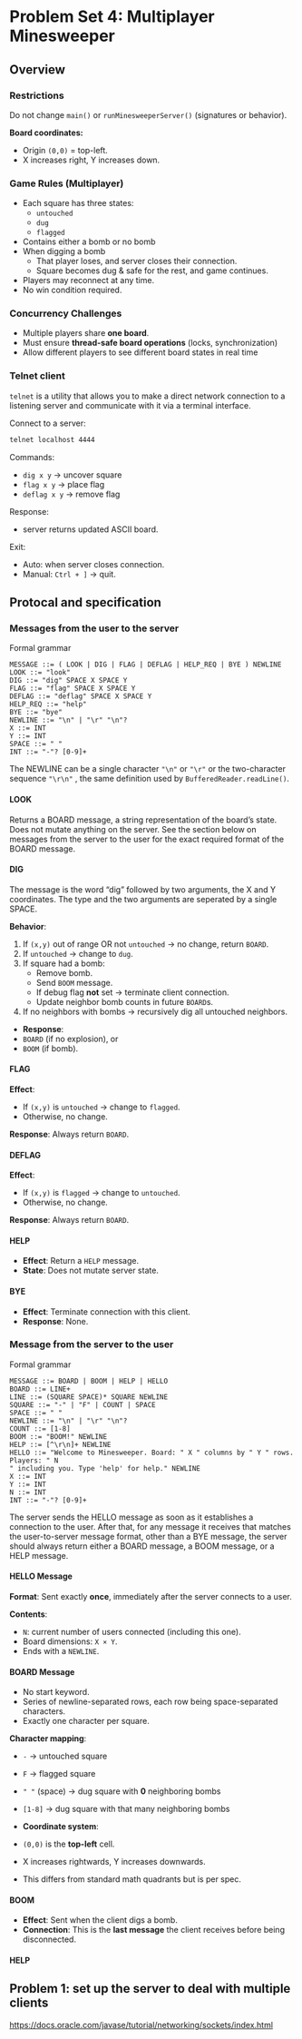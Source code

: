 # Problem Set 4: Multiplayer Minesweeper

## Overview

### Restrictions
Do not change `main()` or `runMinesweeperServer()` (signatures or behavior).

**Board coordinates:**
- Origin `(0,0)` = top-left.
- X increases right, Y increases down.

### Game Rules (Multiplayer)

- Each square has three states:
  - `untouched`
  - `dug`
  - `flagged`
- Contains either a bomb or no bomb
- When digging a bomb
  - That player loses, and server closes their connection.
  - Square becomes dug & safe for the rest, and game continues.
- Players may reconnect at any time.
- No win condition required.

### Concurrency Challenges
- Multiple players share **one board**.
- Must ensure **thread-safe board operations** (locks, synchronization)
- Allow different players to see different board states in real time

### Telnet client

`telnet` is a utility that allows you to make a direct network connection to a listening server and communicate with it 
via a terminal interface.

Connect to a server:
```bash
telnet localhost 4444
```

Commands:
- `dig x y` → uncover square
- `flag x y` → place flag
- `deflag x y` → remove flag

Response: 
- server returns updated ASCII board.

Exit:
- Auto: when server closes connection.
- Manual: `Ctrl + ]` → quit.

## Protocal and specification

### Messages from the user to the server

Formal grammar
```
MESSAGE ::= ( LOOK | DIG | FLAG | DEFLAG | HELP_REQ | BYE ) NEWLINE
LOOK ::= "look"
DIG ::= "dig" SPACE X SPACE Y
FLAG ::= "flag" SPACE X SPACE Y
DEFLAG ::= "deflag" SPACE X SPACE Y
HELP_REQ ::= "help"
BYE ::= "bye"
NEWLINE ::= "\n" | "\r" "\n"?
X ::= INT
Y ::= INT
SPACE ::= " "
INT ::= "-"? [0-9]+
```

The NEWLINE can be a single character `"\n"` or `"\r"` or the two-character sequence `"\r\n"` , the same definition used by `BufferedReader.readLine()`.

#### LOOK

Returns a BOARD message, a string representation of the board’s state. Does not mutate anything on the server. See the section below on messages from the server to the user for the exact required format of the BOARD message.

#### DIG

The message is the word “dig” followed by two arguments, the X and Y coordinates. The type and the two arguments are seperated by a single SPACE.

**Behavior**:
1. If `(x,y)` out of range OR not `untouched` → no change, return `BOARD`.
2. If `untouched` → change to `dug`.
3. If square had a bomb:
    - Remove bomb.
    - Send `BOOM` message.
    - If debug flag **not** set → terminate client connection.
    - Update neighbor bomb counts in future `BOARD`s.
4. If no neighbors with bombs → recursively dig all untouched neighbors.
- **Response**:
- `BOARD` (if no explosion), or
- `BOOM` (if bomb).  

#### FLAG

**Effect**:
- If `(x,y)` is `untouched` → change to `flagged`.
- Otherwise, no change.

**Response**: Always return `BOARD`.  

#### DEFLAG

**Effect**:
- If `(x,y)` is `flagged` → change to `untouched`.
- Otherwise, no change.

**Response**: Always return `BOARD`.  

#### HELP

- **Effect**: Return a `HELP` message.
- **State**: Does not mutate server state.  

#### BYE

- **Effect**: Terminate connection with this client.
- **Response**: None.  

### Message from the server to the user

Formal grammar
```
MESSAGE ::= BOARD | BOOM | HELP | HELLO
BOARD ::= LINE+
LINE ::= (SQUARE SPACE)* SQUARE NEWLINE
SQUARE ::= "-" | "F" | COUNT | SPACE
SPACE ::= " "
NEWLINE ::= "\n" | "\r" "\n"?
COUNT ::= [1-8]
BOOM ::= "BOOM!" NEWLINE
HELP ::= [^\r\n]+ NEWLINE
HELLO ::= "Welcome to Minesweeper. Board: " X " columns by " Y " rows. Players: " N
" including you. Type 'help' for help." NEWLINE
X ::= INT
Y ::= INT
N ::= INT
INT ::= "-"? [0-9]+
```

The server sends the HELLO message as soon as it establishes a connection to the user. After that, 
for any message it receives that matches the user-to-server message format, other than a BYE message, the server should always return either a BOARD message, a BOOM message, or a HELP message.

#### HELLO Message
**Format**: Sent exactly **once**, immediately after the server connects to a user.

**Contents**:
- `N`: current number of users connected (including this one).
- Board dimensions: `X × Y`.
- Ends with a `NEWLINE`. 

#### BOARD Message

- No start keyword.
- Series of newline-separated rows, each row being space-separated characters.
- Exactly one character per square.

**Character mapping**:
- `-` → untouched square
- `F` → flagged square
- `" "` (space) → dug square with **0** neighboring bombs
- `[1-8]` → dug square with that many neighboring bombs  

- **Coordinate system**:
- `(0,0)` is the **top-left** cell.
- X increases rightwards, Y increases downwards.
- This differs from standard math quadrants but is per spec.  

#### BOOM

- **Effect**: Sent when the client digs a bomb.
- **Connection**: This is the **last message** the client receives before being disconnected.

#### HELP

## Problem 1: set up the server to deal with multiple clients

https://docs.oracle.com/javase/tutorial/networking/sockets/index.html